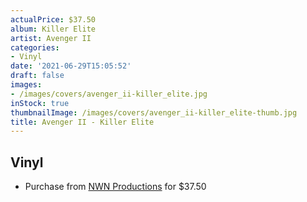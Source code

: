 ```yaml
---
actualPrice: $37.50
album: Killer Elite
artist: Avenger II
categories:
- Vinyl
date: '2021-06-29T15:05:52'
draft: false
images:
- /images/covers/avenger_ii-killer_elite.jpg
inStock: true
thumbnailImage: /images/covers/avenger_ii-killer_elite-thumb.jpg
title: Avenger II - Killer Elite
---
```


## Vinyl
* Purchase from [NWN Productions](http://shop.nwnprod.com/index.php?route=product/product&path=75&product_id=3502&sort=pd.name&order=ASC) for $37.50
